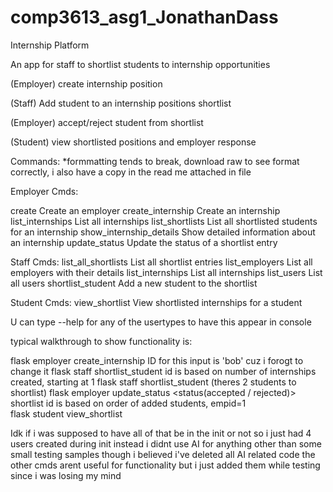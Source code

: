 # comp3613_asg1_JonathanDass
Internship Platform

An app for staff to shortlist students to internship opportunities

(Employer) create internship position

(Staff) Add student to an internship positions shortlist

(Employer) accept/reject student from shortlist

(Student) view shortlisted positions and employer response

Commands: *formmatting tends to break, download raw to see format correctly, i also have a copy in the read me attached in file

Employer Cmds:

  create                   Create an employer
  create_internship        Create an internship
  list_internships         List all internships
  list_shortlists          List all shortlisted students for an internship
  show_internship_details  Show detailed information about an internship
  update_status            Update the status of a shortlist entry

Staff Cmds:
  list_all_shortlists  List all shortlist entries
  list_employers       List all employers with their details
  list_internships     List all internships
  list_users           List all users
  shortlist_student    Add a new student to the shortlist

Student Cmds:
    view_shortlist  View shortlisted internships for a student

U can type --help for any of the usertypes to have this appear in console

typical walkthrough to show functionality is:

flask employer create_internship <internship name> <employer id>  ID for this input is 'bob' cuz i forogt to change it
flask staff shortlist_student <internship id> <student username>  id is based on number of internships created, starting at 1
flask staff shortlist_student (theres 2 students to shortlist)
flask employer update_status <shortlistid> <status(accepted / rejected)> <empid> shortlist id is based on order of added students, empid=1  
flask student view_shortlist <student username> 

Idk if i was supposed to have all of that be in the init or not so i just had 4 users created during init instead
i didnt use AI for anything other than some small testing samples though i believed i've deleted all AI related code
the other cmds arent useful for functionality but i just added them while testing since i was losing my mind 



